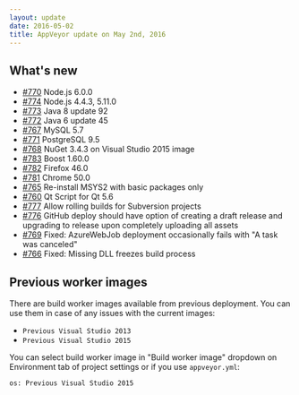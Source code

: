 ```yaml
---
layout: update
date: 2016-05-02
title: AppVeyor update on May 2nd, 2016
---
```


## What's new 

* [#770](https://github.com/appveyor/ci/issues/770) Node.js 6.0.0
* [#774](https://github.com/appveyor/ci/issues/774) Node.js 4.4.3, 5.11.0
* [#773](https://github.com/appveyor/ci/issues/773) Java 8 update 92
* [#772](https://github.com/appveyor/ci/issues/772) Java 6 update 45
* [#767](https://github.com/appveyor/ci/issues/767) MySQL 5.7
* [#771](https://github.com/appveyor/ci/issues/771) PostgreSQL 9.5
* [#768](https://github.com/appveyor/ci/issues/768) NuGet 3.4.3 on Visual Studio 2015 image
* [#783](https://github.com/appveyor/ci/issues/783) Boost 1.60.0
* [#782](https://github.com/appveyor/ci/issues/782) Firefox 46.0
* [#781](https://github.com/appveyor/ci/issues/781) Chrome 50.0
* [#765](https://github.com/appveyor/ci/issues/765) Re-install MSYS2 with basic packages only
* [#760](https://github.com/appveyor/ci/issues/760) Qt Script for Qt 5.6
* [#777](https://github.com/appveyor/ci/issues/777) Allow rolling builds for Subversion projects
* [#776](https://github.com/appveyor/ci/issues/776) GitHub deploy should have option of creating a draft release and upgrading to release upon completely uploading all assets
* [#769](https://github.com/appveyor/ci/issues/769) Fixed: AzureWebJob deployment occasionally fails with "A task was canceled"
* [#766](https://github.com/appveyor/ci/issues/766) Fixed: Missing DLL freezes build process

## Previous worker images

There are build worker images available from previous deployment. You can use them in case of any issues with the current images:

- `Previous Visual Studio 2013`
- `Previous Visual Studio 2015`

You can select build worker image in "Build worker image" dropdown on Environment tab of project settings or if you use `appveyor.yml`:

    os: Previous Visual Studio 2015